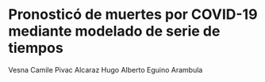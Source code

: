 # Pronosticó de muertes por COVID-19 mediante modelado de serie de tiempos

Vesna Camile Pivac Alcaraz 
Hugo Alberto Eguino Arambula
